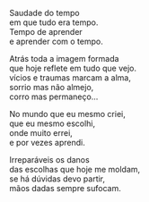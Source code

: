 Saudade do tempo  
em que tudo era tempo.  
Tempo de aprender  
e aprender com o tempo.  

Atrás toda a imagem formada  
que hoje reflete em tudo que vejo.  
vícios e traumas marcam a alma,  
sorrio mas não almejo,  
corro mas permaneço...  

No mundo que eu mesmo criei,  
que eu mesmo escolhi,  
onde muito errei,  
e por vezes aprendi.  

Irreparáveis os danos  
das escolhas que hoje me moldam,  
se há dúvidas devo partir,  
mãos dadas sempre sufocam.  
